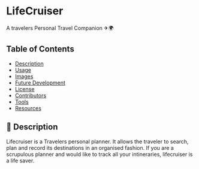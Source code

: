 # LifeCruiser
A travelers Personal Travel Companion ✈🌍

## Table of Contents
* [Description](#-description)
* [Usage](#-usage)
* [Images](#-images)
* [Future Development](#-future-development)
* [License](#-license)
* [Contributors](#-contributors)
* [Tools](#-tools)
* [Resources](#-resources)



## 📝 Description
Lifecruiser is a Travelers personal planner. It allows the traveler to search, plan and record its destinations in an organised fashion. If you are a scrupulous planner and would like to track all your intineraries, lifecruiser is a life saver.